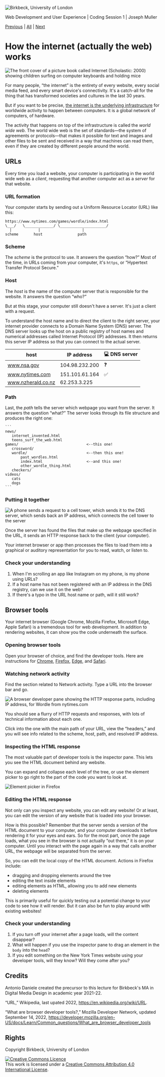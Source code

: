 ![Birkbeck, University of London](media/birkbeck_logo.jpg)

Web Development and User Experience | Coding Session 1 | Joseph Muller

[Previous](html_basics.md) | [All](README.md) | [Next](code_editors_and_environments.md)

# How the internet (actually the web) works

![The front cover of a picture book called Internet (Scholastic: 2000) showing children surfing on computer keyboards and holding mice](media/internet_scholastic.jpg)

For many people, “the internet” is the entirety of every website, every social media feed, and every smart device's connectivity. It's a catch-all for the thing that has transformed societies and cultures in the last 30 years.

But if you want to be precise, [the internet is the underlying infrastructure](https://developer.mozilla.org/en-US/docs/Learn/Common_questions/How_does_the_Internet_work) for worldwide activity to happen between computers. It is a global network of computers, of hardware.

The activity that happens on top of the infrastructure is called the *world wide web*. The world wide web is the set of standards&mdash;the system of agreements or protocols&mdash;that makes it possible for text and images and other files to be sent and received in a way that machines can read them, even if they are created by different people around the world.

## URLs
Every time you load a website, your computer is participating in the world wide web as a *client*, requesting that another computer act as a *server* for that website.

### URL formation
Your computer starts by sending out a Uniform Resource Locator (URL) like this:

```
https://www.nytimes.com/games/wordle/index.html
\___/   \_____________/ \_____________________/ 
  |            |                   |
scheme       host                path
```

### Scheme
The *scheme* is the protocol to use. It answers the question “how?” Most of the time, in URLs coming from your computer, it's `https`, or “Hypertext Transfer Protocol Secure.”

### Host
The *host* is the name of the computer server that is responsible for the website. It answers the question “who?”

But at this stage, your computer still doesn't have a server. It's just a client with a request.

To understand the host name and to direct the client to the right server, your internet provider connects to a Domain Name System (DNS) server. The DNS server looks up the host on a public registry of host names and numerical addresses called Internet Protocol (IP) addresses. It then returns this server IP address so that you can connect to the actual server.

| host               | IP address     | :computer: DNS server |
| ------------------ | -------------- | --------------------- |
| www.nsa.gov        | 104.98.232.200 | :question:            |
| www.nytimes.com    | 151.101.61.164 | :white_check_mark:    |
| www.nzherald.co.nz | 62.253.3.225   |                       |


### Path
Last, the *path* tells the server which webpage you want from the server. It answers the question “what?” The server looks through its file structure and produces the right one:

    ```
    news/
       internet_invented.html
       teens_surf_the_web.html
    games/                               <--this one!
       crossword/
       wordle/                           <--then this one!
           past_wordles.html
           index.html                    <--and this one!
           other_wordle_thing.html
       checkers/
    videos/
       cats
       dogs
    ```

### Putting it together
![A phone sends a request to a cell tower, which sends it to the DNS server, which sends back an IP address, which connects the cell tower to the server](media/dns_resolution.png)

Once the server has found the files that make up the webpage specified in the URL, it sends an HTTP response back to the client (your computer).

Your internet browser or app then processes the files to load them into a graphical or auditory representation for you to read, watch, or listen to.

### Check your understanding
1. When I'm scrolling an app like Instagram on my phone, is my phone using URLs?
2. If a host name has not been registered with an IP address in the DNS registry, can we use it on the web?
3. If there's a typo in the URL host name or path, will it still work?

## Browser tools
Your internet browser (Google Chrome, Mozilla Firefox, Microsoft Edge, Apple Safari) is a tremendous tool for web development. In addition to rendering websites, it can show you the code underneath the surface.

### Opening browser tools
Open your browser of choice, and find the developer tools. Here are instructions for [Chrome](https://developer.chrome.com/docs/devtools/open/), [Firefox](https://developer.mozilla.org/en-US/docs/Learn/Common_questions/What_are_browser_developer_tools), [Edge](https://learn.microsoft.com/en-us/microsoft-edge/devtools-guide-chromium/overview), and [Safari](https://support.apple.com/en-gb/guide/safari/sfri20948/mac).

### Watching network activity
Find the section related to Network activity. Type a URL into the browser bar and go.

![A browser developer pane showing the HTTP response parts, including IP address, for Wordle from nytimes.com](media/wordle_response.png)

You should see a flurry of HTTP requests and responses, with lots of technical information about each one.

Click into the one with the main path of your URL, view the “headers,” and you will see info related to the scheme, host, path, and resolved IP address.

### Inspecting the HTML response

The most valuable part of developer tools is the inspector pane. This lets you see the HTML document behind any website.

You can expand and collapse each level of the tree, or use the element picker to go right to the part of the code you want to look at.

![Element picker in Firefox](media/element_picker.png)

### Editing the HTML response
Not only can you inspect any website, you can edit any website! Or at least, you can edit the version of any website that is loaded into your browser.

How is this possible? Remember that the server sends a version of the HTML document to your computer, and your computer downloads it before rendering it for your eyes and ears. So for the most part, once the page loads, what you see in the browser is not actually “out there,” it is on your computer. Until you interact with the page again in a way that calls another URL, the webpage will be separated from the server.

So, you can edit the local copy of the HTML document. Actions in Firefox include:
- dragging and dropping elements around the tree
- editing the text inside elements
- editing elements as HTML, allowing you to add new elements
- deleting elements

This is primarily useful for quickly testing out a potential change to your code to see how it will render. But it can also be fun to play around with existing websites!

### Check your understanding
1. If you turn off your internet after a page loads, will the content disappear?
2. What will happen if you use the inspector pane to drag an element in the `body` into the `head`?
3. If you edit something on the New York Times website using your developer tools, will they know? Will they come after you?


## Credits
Antonio Daniele created the precursor to this lecture for Birkbeck's MA in Digital Media Design in academic year 2021-22.

“URL,” Wikipedia, last upated 2022, https://en.wikipedia.org/wiki/URL.

“What are browser developer tools?,” Mozilla Developer Network, updated September 14, 2022, https://developer.mozilla.org/en-US/docs/Learn/Common_questions/What_are_browser_developer_tools

## Rights
Copyright Birkbeck, University of London

<a rel="license" href="http://creativecommons.org/licenses/by/4.0/"><img alt="Creative Commons Licence" src="https://i.creativecommons.org/l/by/4.0/88x31.png" /></a><br />This work is licensed under a <a rel="license" href="http://creativecommons.org/licenses/by/4.0/">Creative Commons Attribution 4.0 International License</a>.

